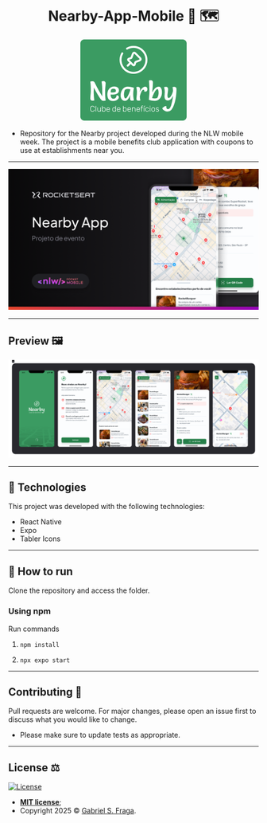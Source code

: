 <h1 align="center"> Nearby-App-Mobile 📱 🗺️ </h1>

<p align="center">
  <img alt="Logo_Nearby" src="assetes-md/Logo_Text.png" />
</p>

- Repository for the Nearby project developed during the NLW mobile week. The project is a mobile benefits club application with coupons to use at establishments near you.

---

<p align="center">
  <img alt="Thumbnail" src="assetes-md/Thumbnail.png" />
</p>

---

## Preview 🖼️

<p align="center">
  <img alt="Telas_Aplicacao" src="assetes-md/project.png" />
</p>

---

## 🧪 Technologies

This project was developed with the following technologies:

- React Native
- Expo
- Tabler Icons

---

## 🚀 How to run

Clone the repository and access the folder.

### Using npm

Run commands

1) ```npm install```

2) ```npx expo start```

---

## Contributing 🤝

Pull requests are welcome. For major changes, please open an issue first to discuss what you would like to change.

- Please make sure to update tests as appropriate.

---

## License ⚖️

[![License](http://img.shields.io/:license-mit-green.svg?style=flat-square)](http://badges.mit-license.org)

- **[MIT license](https://github.com/GabrielFraga962/Project-NLW-InOrbit/blob/main/LICENSE)**;
- Copyright 2025 © <a href="https://github.com/GabrielFraga962" target="_blank">Gabriel S. Fraga</a>.

